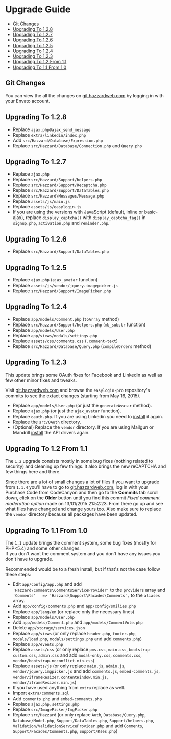 # Upgrade Guide

- [Git Changes](#git-changes)
- [Upgrading To 1.2.8](#upgrading-to-128)
- [Upgrading To 1.2.7](#upgrading-to-127)
- [Upgrading To 1.2.6](#upgrading-to-126)
- [Upgrading To 1.2.5](#upgrading-to-125)
- [Upgrading To 1.2.4](#upgrading-to-124)
- [Upgrading To 1.2.3](#upgrading-to-123)
- [Upgrading To 1.2 From 1.1](#upgrading-to-12-from-11)
- [Upgrading To 1.1 From 1.0](#upgrading-to-11-from-10)

## Git Changes

You can view the all the changes on [git.hazzardweb.com](http://git.hazzardweb.com) by logging in with your Envato account.

## Upgrading To 1.2.8

- Replace `ajax.php@ajax_send_message`
- Replace `extra/linkedin/index.php`
- Add `src/Hazzard/Database/Expression.php`
- Replace `src/Hazzard/Database/Connection.php` and `Query.php`

## Upgrading To 1.2.7

- Replace `ajax.php`
- Replace `src/Hazzard/Support/helpers.php`
- Replace `src/Hazzard/Support/Recaptcha.php`
- Replace `src/Hazzard/Support/DataTables.php`
- Replace `src/Hazzard\Messages/Message.php`
- Replace `assets/js/main.js`
- Replace `assets/js/easylogin.js`
- If you are using the versions with JavaScript (default, inline or basic-ajax), replace `display_captcha()` with `display_captcha_tag()` in `signup.php`, `activation.php` and `reminder.php`.

## Upgrading To 1.2.6

- Replace `src/Hazzard/Support/DataTables.php`

## Upgrading To 1.2.5

- Replace `ajax.php` (`ajax_avatar` function)
- Replace `assets/js/vendor/jquery.imagepicker.js`
- Replace `src/Hazzard/Support/ImagePicker.php`

## Upgrading To 1.2.4

- Replace `app/models/Comment.php` (`toArray` method)
- Replace `src/Hazzard/Support/helpers.php` (`mb_substr` function)
- Replace `app/models/User.php`
- Replace `app/views/modals/settings.php`
- Replace `assets/css/comments.css` (`.comment-text`)
- Replace `src/Hazzard/Database/Query.php` (`compileOrders` method)

## Upgrading To 1.2.3

This update brings some OAuth fixes for Facebook and Linkedin as well as few other minor fixes and tweaks.

Visit [git.hazzardweb.com](http://git.hazzardweb.com) and browse the `easylogin-pro` repository's commits to see the extact changes (starting from May 16, 2015).

- Replace `app/models/User.php` (or just the `generateAvatar` method).
- Replace `ajax.php` (or just the `ajax_avatar` function).
- Replace `oauth.php`. If you are using Linkedin you need to [install](social-auth.md#linkedin) it again.
- Replace the `src/OAuth` directory.
- (Optional) Replace the `vendor` directory. If you are using Mailgun or Mandrill [install](mail.md#api-drivers) the API drivers again.

## Upgrading To 1.2 From 1.1

The `1.2` upgrade consists mostly in some bug fixes (nothing related to security) and cleaning up few things. It also brings the new reCAPTCHA and few things here and there. 

Since there are a lot of small changes a lot of files if you want to upgrade from `1.1.4` you'll have to go to [git.hazzardweb.com](http://git.hazzardweb.com), log in with your Purchase Code from CodeCanyon and then go to the __Commits__ tab scroll down, click on the __Older__ button until you find this commit *Fixed comment moderation option* made on 13/01/2015 21:52:23. From there go up and see what files have changed and change yours too. Also make sure to replace the `vendor` directory because all packages have been updated.
  
## Upgrading To 1.1 From 1.0

The `1.1` update brings the comment system, some bug fixes (mostly for PHP<5.4) and some other changes. <br> If you don't want the comment system and you don't have any issues you don't have to upgrade.

Recommended would be to a fresh install, but if that's not the case follow these steps:

- Edit `app/config/app.php` and add `'Hazzard\Comments\CommentsServiceProvider'` to the `providers` array and `'Comments'   => 'Hazzard\Support\Facades\Comments',` to the `aliases` array.
- Add `app/config/comments.php` and `app/config/smilies.php`
- Replace `app/lang/en` (or replace only the necessary lines)
- Replace `app/models/User.php`
- Add `app/models/Comment.php` and `app/models/CommentVote.php`
- Delete `app/storage/services.json`
- Replace `app/views` (or only replace `header.php`, `footer.php`, `modals/load.php`, `modals/settings.php` and add `comments.php`)
- Replace `app/events.php`
- Replace `assets/css` (or only replace `pms.css`, `main.css`, `bootstrap-custom.css`, `admin.css` and add `modal-only.css`, `comments.css`, `vendor/bootstrap-noconflict.min.css`)
- Replace `assets/js` (or only replace `main.js`, `admin.js`, `vendor/jquery.imgpicker.js` and add `comments.js`, `embed-comments.js`, `vendor/iframeResizer.contentWindow.min.js`, `vendor/iframeResizer.min.js`)
- If you have used anything from `extra` replace as well.
- Import `extra/comments.sql`
- Add `comments.php` and `embed-comments.php`
- Replace `ajax.php`, `settings.php`
- Replace `src/ImagePicker/ImgPicker.php`
- Replace `src/Hazzard` (or only replace `Auth`, `Database/Query.php`, `Database/Model.php`, `Support/DataTables.php`, `Support/helpers.php`, `Validation/ValidationServiceProvider.php` and add `Comments`, `Support/Facades/Comments.php`, `Support/Kses.php`)
